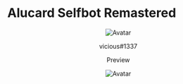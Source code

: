 # Alucard Selfbot Remastered

<p align="center">  
  <img src="https://media.discordapp.net/attachments/804116372841693184/807417562224787466/ALUCARD-RESIZED.png" alt="Avatar">
</p>
<p align="center">
    vicious#1337
<p align="center">
</p>
<p align="center">
 
<p align="center">
Preview
<p align="center">  
  <img src="https://media.discordapp.net/attachments/804116372841693184/807416983461167124/alucard.JPG" alt="Avatar">
</p>

